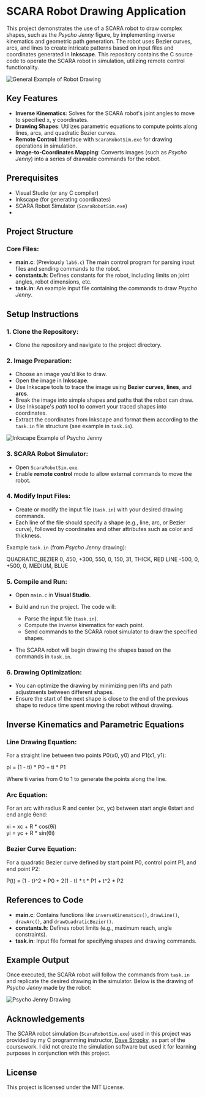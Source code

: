 # SCARA Robot Drawing Application

This project demonstrates the use of a SCARA robot to draw complex shapes, such as the *Psycho Jenny* figure, by implementing inverse kinematics and geometric path generation. The robot uses Bezier curves, arcs, and lines to create intricate patterns based on input files and coordinates generated in **Inkscape**. This repository contains the C source code to operate the SCARA robot in simulation, utilizing remote control functionality.

![General Example of Robot Drawing](Psycho_Jenny/example_drawing.png)

## Key Features
- **Inverse Kinematics**: Solves for the SCARA robot's joint angles to move to specified x, y coordinates.
- **Drawing Shapes**: Utilizes parametric equations to compute points along lines, arcs, and quadratic Bezier curves.
- **Remote Control**: Interface with `ScaraRobotSim.exe` for drawing operations in simulation.
- **Image-to-Coordinates Mapping**: Converts images (such as *Psycho Jenny*) into a series of drawable commands for the robot.

## Prerequisites
- Visual Studio (or any C compiler)
- Inkscape (for generating coordinates)
- SCARA Robot Simulator (`ScaraRobotSim.exe`)
- 
## Project Structure

### Core Files:
- **main.c**: (Previously `lab6.c`) The main control program for parsing input files and sending commands to the robot. 
- **constants.h**: Defines constants for the robot, including limits on joint angles, robot dimensions, etc.
- **task.in**: An example input file containing the commands to draw *Psycho Jenny*.

## Setup Instructions

### 1. Clone the Repository:
- Clone the repository and navigate to the project directory.

### 2. Image Preparation:
- Choose an image you'd like to draw.
- Open the image in **Inkscape**.
- Use Inkscape tools to trace the image using **Bezier curves**, **lines**, and **arcs**.
- Break the image into simple shapes and paths that the robot can draw.
- Use Inkscape's *path* tool to convert your traced shapes into coordinates.
- Extract the coordinates from Inkscape and format them according to the `task.in` file structure (see example in `task.in`).

![Inkscape Example of Psycho Jenny](Psycho_Jenny/psycho-jenny-mapping.png)

### 3. SCARA Robot Simulator:
- Open `ScaraRobotSim.exe`.
- Enable **remote control** mode to allow external commands to move the robot.

### 4. Modify Input Files:
- Create or modify the input file (`task.in`) with your desired drawing commands.
- Each line of the file should specify a shape (e.g., line, arc, or Bezier curve), followed by coordinates and other attributes such as color and thickness.

Example `task.in` (from *Psycho Jenny* drawing):

QUADRATIC_BEZIER 0, 450, +300, 550, 0, 150, 31, THICK, RED
LINE -500, 0, +500, 0, MEDIUM, BLUE

### 5. Compile and Run:
- Open `main.c` in **Visual Studio**.
- Build and run the project. The code will:
  - Parse the input file (`task.in`).
  - Compute the inverse kinematics for each point.
  - Send commands to the SCARA robot simulator to draw the specified shapes.

- The SCARA robot will begin drawing the shapes based on the commands in `task.in`.

### 6. Drawing Optimization:
- You can optimize the drawing by minimizing pen lifts and path adjustments between different shapes.
- Ensure the start of the next shape is close to the end of the previous shape to reduce time spent moving the robot without drawing.

## Inverse Kinematics and Parametric Equations

### Line Drawing Equation:
For a straight line between two points P0(x0, y0) and P1(x1, y1):

pi = (1 - ti) * P0 + ti * P1

Where ti varies from 0 to 1 to generate the points along the line.

### Arc Equation:
For an arc with radius R and center (xc, yc) between start angle θstart and end angle θend:

xi = xc + R * cos(θi)  
yi = yc + R * sin(θi)

### Bezier Curve Equation:
For a quadratic Bezier curve defined by start point P0, control point P1, and end point P2:

P(t) = (1 - t)^2 * P0 + 2(1 - t) * t * P1 + t^2 * P2

## References to Code
- **main.c**: Contains functions like `inverseKinematics()`, `drawLine()`, `drawArc()`, and `drawQuadraticBezier()`.
- **constants.h**: Defines robot limits (e.g., maximum reach, angle constraints).
- **task.in**: Input file format for specifying shapes and drawing commands.

## Example Output
Once executed, the SCARA robot will follow the commands from `task.in` and replicate the desired drawing in the simulator. Below is the drawing of *Psycho Jenny* made by the robot:

![Psycho Jenny Drawing](Psycho_Jenny/psycho_jenny_drawing.png)

## Acknowledgements

The SCARA robot simulation (`ScaraRobotSim.exe`) used in this project was provided by my C programming instructor, [Dave Stropky](https://www.linkedin.com/in/dave-stropky-7381a24a/), as part of the coursework. I did not create the simulation software but used it for learning purposes in conjunction with this project.

## License
This project is licensed under the MIT License.
